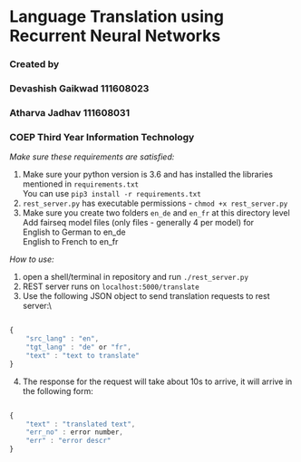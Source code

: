 # Language Translation using Recurrent Neural Networks

### Created by
### Devashish Gaikwad 111608023
### Atharva Jadhav 111608031
### COEP Third Year Information Technology

*Make sure these requirements are satisfied:*
1. Make sure your python version is 3.6 and has installed the libraries mentioned in `requirements.txt`\
 You can use `pip3 install -r requirements.txt`
2. `rest_server.py` has executable permissions - `chmod +x rest_server.py`
3. Make sure you create two folders `en_de` and `en_fr` at this directory level\
 Add fairseq model files (only files - generally 4 per model) for \
 English to German to en_de\
 English to French to en_fr

*How to use:*
1. open a shell/terminal in repository and run `./rest_server.py`
2. REST server runs on `localhost:5000/translate`
3. Use the following JSON object to send translation requests to rest server:\
```javascript

{
    "src_lang" : "en",
    "tgt_lang" : "de" or "fr",
    "text" : "text to translate"
}

```
4. The response for the request will take about 10s to arrive, it will arrive in the following form:
```javascript

{
    "text" : "translated text",
    "err_no" : error number,
    "err" : "error descr"
}

```
